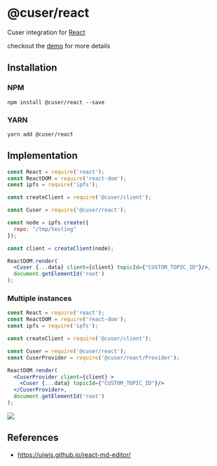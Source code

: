 # @cuser/react

Cuser integration for [React](https://es.reactjs.org/)

checkout the [demo](https://github.com/rubeniskov/cuser) for more details
## Installation

### NPM
```shell
npm install @cuser/react --save 
```

### YARN
```shell
yarn add @cuser/react
```

## Implementation

```jsx
const React = require('react');
const ReactDOM = require('react-dom');
const ipfs = require('ipfs');

const createClient = require('@cuser/client');

const Cuser = require('@cuser/react');

const node = ipfs.create({
  repo: "/tmp/testing"
});

const client = createClient(node);

ReactDOM.render(
  <Cuser {...data} client={client} topicId={"CUSTOM_TOPIC_ID"}/>,
  document.getElementId('root')
);
```

### Multiple instances

```jsx
const React = require('react');
const ReactDOM = require('react-dom');
const ipfs = require('ipfs');

const createClient = require('@cuser/client');

const Cuser = require('@cuser/react');
const CuserProvider = require('@cuser/react/Provider');

ReactDOM.render(
  <CuserProvider client={client} >
    <Cuser {...data} topicId={"CUSTOM_TOPIC_ID"}/>
  </CuserProvider>,
  document.getElementId('root')
);
```

<img src="./docs/demo_reel.gif" />

## References
- https://uiwjs.github.io/react-md-editor/
